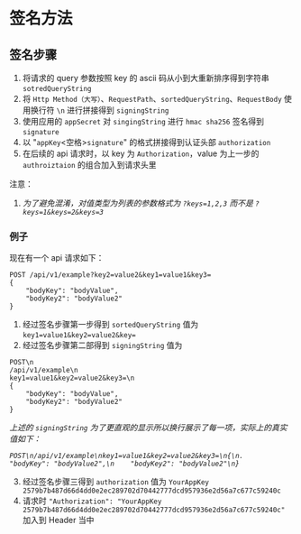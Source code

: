 # 签名方法



## 签名步骤

1. 将请求的 query 参数按照 key 的 ascii 码从小到大重新排序得到字符串 `sotredQueryString`
2. 将 `Http Method（大写）`、`RequestPath`、`sortedQueryString`、`RequestBody` 使用换行符 `\n` 进行拼接得到 `signingString`
3. 使用应用的 `appSecret` 对 `singingString` 进行 `hmac sha256` 签名得到 `signature`
4. 以 "`appKey`<空格>`signature`" 的格式拼接得到认证头部 `authorization`
5. 在后续的 api 请求时，以 key 为 `Authorization`，value 为上一步的 `authroiztaion` 的组合加入到请求头里



注意：

1. *为了避免混淆，对值类型为列表的参数格式为 `?keys=1,2,3` 而不是 `?keys=1&keys=2&keys=3`*



### 例子

现在有一个 api 请求如下：

```http
POST /api/v1/example?key2=value2&key1=value1&key3=
{
    "bodyKey": "bodyValue",
    "bodyKey2": "bodyValue2"
}
```

1. 经过签名步骤第一步得到  `sortedQueryString` 值为 `key1=value1&key2=value2&key=`
2. 经过签名步骤第二部得到 `signingString` 值为

```
POST\n
/api/v1/example\n
key1=value1&key2=value2&key3=\n
{
    "bodyKey": "bodyValue",
    "bodyKey2": "bodyValue2"
}
```

*上述的 `signingString` 为了更直观的显示所以换行展示了每一项，实际上的真实值如下：*

*`POST\n/api/v1/example\nkey1=value1&key2=value2&key3=\n{\n.   "bodyKey": "bodyValue2",\n    "bodyKey2": "bodyValue2"\n}`*

3. 经过签名步骤三得到 `authorization` 值为 `YourAppKey 2579b7b487d66d4dd0e2ec289702d70442777dcd957936e2d56a7c677c59240c`
4. 请求时 `"Authorization": "YourAppKey 2579b7b487d66d4dd0e2ec289702d70442777dcd957936e2d56a7c677c59240c"` 加入到 Header 当中



